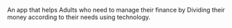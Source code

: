 An app that helps  Adults  who need to manage their finance by Dividing their money according to their needs using technology.
